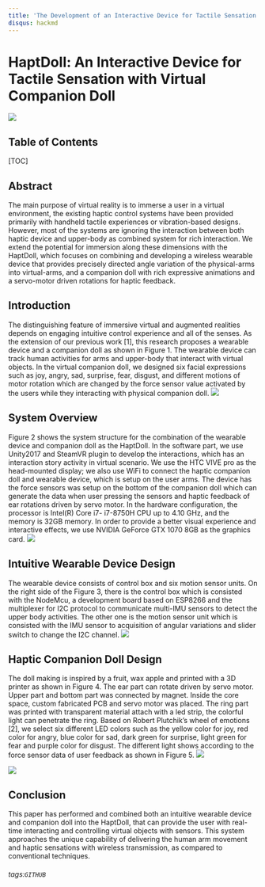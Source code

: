 ```yaml
---
title: 'The Development of an Interactive Device for Tactile Sensation with Haptic Companion Doll'
disqus: hackmd
---
```


HaptDoll: An Interactive Device for Tactile Sensation with Virtual Companion Doll 
===
![](https://i.imgur.com/gAA3u9R.jpg)



## Table of Contents

[TOC]

## Abstract

The main purpose of virtual reality is to immerse a user in a virtual environment, the existing haptic control systems have been provided primarily with handheld tactile experiences or vibration-based designs. However, most of the systems are ignoring the interaction between both haptic device and upper-body as combined system for rich interaction. We extend the potential for immersion along these dimensions with the HaptDoll, which focuses on combining and developing a wireless wearable device that provides precisely directed angle variation of the physical-arms into virtual-arms, and a companion doll with rich expressive animations and a servo-motor driven rotations for haptic feedback. 



Introduction
---
The distinguishing feature of immersive virtual and augmented realities depends on engaging intuitive control experience and all of the senses. As the extension of our previous work [1], this research proposes a wearable device and a companion doll as shown in Figure 1. The wearable device can track human activities for arms and upper-body that interact with virtual objects. In the virtual companion doll, we designed six facial expressions such as joy, angry, sad, surprise, fear, disgust, and different motions of motor rotation which are changed by the force sensor value activated by the users while they interacting with physical companion doll.
![](https://i.imgur.com/R9IC5uj.png)

System Overview
---
Figure 2 shows the system structure for the combination of the wearable device and companion doll as the HaptDoll. In the software part, we use Unity2017 and SteamVR plugin to develop the interactions, which has an interaction story activity in virtual scenario. We use the HTC VIVE pro as the head-mounted display; we also use WiFi to connect the haptic companion doll and wearable device, which is setup on the user arms. The device has the force sensors was setup on the bottom of the companion doll which can generate the data when user pressing the sensors and haptic feedback of ear rotations driven by servo motor. In the hardware configuration, the processor is Intel(R) Core i7- i7-8750H CPU up to 4.10 GHz, and the memory is 32GB memory. In order to provide a better visual experience and interactive effects, we use NVIDIA GeForce GTX 1070 8GB as the graphics card.
![](https://i.imgur.com/pWpDqv0.png)

Intuitive Wearable Device Design 
---
The wearable device consists of control box and six motion sensor units. On the right side of the Figure 3, there is the control box which is consisted with the NodeMcu, a development board based on ESP8266 and the multiplexer for I2C protocol to communicate multi-IMU sensors to detect the upper body activities. The other one is the motion sensor unit which is consisted with the IMU sensor to acquisition of angular variations and slider switch to change the I2C channel. 
![](https://i.imgur.com/ju7yZJr.jpg)

Haptic Companion Doll Design
---
The doll making is inspired by a fruit, wax apple and printed with a 3D printer as shown in Figure 4. The ear part can rotate driven by servo motor. Upper part and bottom part was connected by magnet. Inside the core space, custom fabricated PCB and servo motor was placed. The ring part was printed with transparent material attach with a led strip, the colorful light can penetrate the ring. Based on Robert Plutchik’s wheel of emotions [2], we select six different LED colors such as the yellow color for joy, red color for angry, blue color for sad, dark green for surprise, light green for fear and purple color for disgust. The different light shows according to the force sensor data of user feedback as shown in Figure 5.
![](https://i.imgur.com/7OnAyQL.jpg)

![](https://i.imgur.com/Zle28yj.jpg)


Conclusion
---
This paper has performed and combined both an intuitive wearable device and companion doll into the HaptDoll, that can provide the user with real-time interacting and controlling virtual objects with sensors. This system approaches the unique capability of delivering the human arm movement and haptic sensations with wireless transmission, as compared to conventional techniques.



###### tags:`GITHUB`
